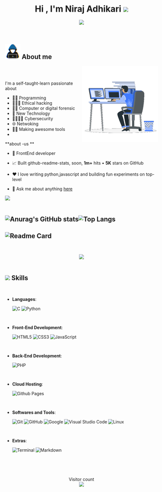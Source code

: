 <h1 align="center"><b>Hi , I'm Niraj Adhikari </b><img src="https://media.giphy.com/media/hvRJCLFzcasrR4ia7z/giphy.gif" width="35"></h1>

<p align="center">
  <a href="https://github.com/DenverCoder1/readme-typing-svg"><img src="https://readme-typing-svg.herokuapp.com?font=Time+New+Roman&color=cyan&size=20&center=true&vCenter=true&width=800&height=70&lines=Self-taught+Programming+⌨️,;👨🏻‍💻Cyber+Security+Student+:Computer+Science,;CTF+Hacking|Labs,;Online+Active+Learner/Researcher,;Love+to+learn+new+stuffs..<❤️';Everyone+should+read+the+Bhagavad+Gita+at+least+once+in+their+life,;Hare+krishna+Hare+Krishna+krishna+krishna+Hare+Hare,;Hare+Ram+Hare+Ram+Ram+Ram+Hare+Hare..&hearts"></a>
</p>


<br>



	
## <picture><img src = "https://github.com/0xAbdulKhalid/0xAbdulKhalid/raw/main/assets/mdImages/about_me.gif" width = 50px></picture> **About me**

<picture> <img align="right" src="https://github.com/0xAbdulKhalid/0xAbdulKhalid/raw/main/assets/mdImages/Right_Side.gif" width = 250px></picture>

<br>


<br />

I'm a self-taught-learn  passionate about
 - 👩‍💻 Programming
 - 👩🏾‍💻 Ethical hacking 
 - 🕵️‍♂️ Computer or digital forensic
 - 📱 New Technology 
 - 👨🏻‍💻🔐 Cybersecurity 
 - 🌐 Netwoking
 - 🧑‍💻 Making awesome tools
 - 
**about -us **

- 💼 FrontEnd developer  

- 📈 Built github-readme-stats, soon, **1m+** hits • **5K** stars on GitHub

- ❤️ I love writing python,javascript and building fun experiments on top-level

- 💬 Ask me about anything [here](https://github.com/hackThacker/hackThacker/issues)

<img src="https://user-images.githubusercontent.com/73097560/115834477-dbab4500-a447-11eb-908a-139a6edaec5c.gif"><br><br>

##  ![Anurag's GitHub stats](https://github-readme-stats.vercel.app/api?username=hackThacker&theme=radical&show_icons=true)![Top Langs](https://github-readme-stats.vercel.app/api/top-langs/?username=hackThacker&layout=compact)
##  ![Readme Card](https://github-readme-stats.vercel.app/api/pin/?username=hackThacker&repo=advtools)
<br>

<p align="center">
<img src="https://user-images.githubusercontent.com/73097560/115834477-dbab4500-a447-11eb-908a-139a6edaec5c.gif"><br><br>

## <img src="https://media2.giphy.com/media/QssGEmpkyEOhBCb7e1/giphy.gif?cid=ecf05e47a0n3gi1bfqntqmob8g9aid1oyj2wr3ds3mg700bl&rid=giphy.gif" width ="25"><b> Skills</b>
<br>
	
- **Languages**:
    
    ![C](https://img.shields.io/badge/C%20-%232370ED.svg?style=for-the-badge&logo=c&logoColor=white)
    ![Python](https://img.shields.io/badge/Python%20-%2314354C.svg?style=for-the-badge&logo=python&logoColor=white)

<br>   
    
- **Front-End Development**:

   ![HTML5](https://img.shields.io/badge/HTML5%20-%23E34F26.svg?style=for-the-badge&logo=html5&logoColor=white)
   ![CSS3](https://img.shields.io/badge/CSS%20-%231572B6.svg?style=for-the-badge&logo=css3&logoColor=white)
   ![JavaScript](https://img.shields.io/badge/JavaScript%20-%23F7DF1E.svg?style=for-the-badge&logo=javascript&logoColor=black)
<br>

- **Back-End Development**:

    ![PHP](https://img.shields.io/badge/-PHP-%23777BB4)
	
<br>

- **Cloud Hosting**:

    ![Github Pages](https://img.shields.io/badge/GitHub%20Pages-%23327FC7.svg?style=for-the-badge&logo=github&logoColor=white)
    

<br>

- **Softwares and Tools**:

    ![Git](https://img.shields.io/badge/git-%23F05033.svg?style=for-the-badge&logo=git&logoColor=white)
    ![GitHub](https://img.shields.io/badge/github-%23121011.svg?style=for-the-badge&logo=github&logoColor=white)
    ![Google](https://img.shields.io/badge/google-%234285F4.svg?style=for-the-badge&logo=google&logoColor=white)
    ![Visual Studio Code](https://img.shields.io/badge/Visual%20Studio%20Code-0078d7.svg?style=for-the-badge&logo=visual-studio-code&logoColor=white)
    ![Linux](https://img.shields.io/badge/Linux-FCC624?style=for-the-badge&logo=linux&logoColor=black) 

<br>

- **Extras**:

    ![Terminal](https://img.shields.io/badge/Terminal-%23054020?style=for-the-badge&logo=gnu-bash&logoColor=white)
    ![Markdown](https://img.shields.io/badge/markdown-%23000000.svg?style=for-the-badge&logo=markdown&logoColor=white)   


</p>

<br>
  
<br>
<br>
 
    
<p align="center"> 
  Visitor count<br>
  <img src="https://profile-counter.glitch.me/hackThacker/count.svg" />
</p>



